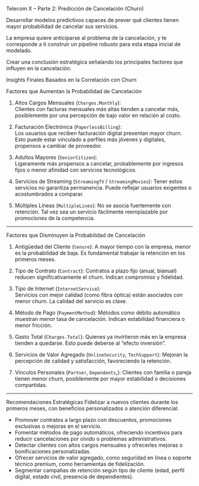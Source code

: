 Telecom X – Parte 2: Predicción de Cancelación (Churn)

Desarrollar modelos predictivos capaces de prever qué clientes tienen mayor probabilidad de cancelar sus servicios.

La empresa quiere anticiparse al problema de la cancelación, y te corresponde a ti construir un pipeline robusto para esta etapa inicial de modelado.

Crear una conclusión estratégica señalando los principales factores que influyen en la cancelación.

Insights Finales Basados en la Correlación con Churn

Factores que Aumentan la Probabilidad de Cancelación

1. Altos Cargos Mensuales (`Charges.Monthly`):  
   Clientes con facturas mensuales más altas tienden a cancelar más, posiblemente por una percepción de bajo valor en relación al costo.

2. Facturación Electrónica (`PaperlessBilling`):  
   Los usuarios que reciben facturación digital presentan mayor churn. Esto puede estar vinculado a perfiles más jóvenes y digitales, propensos a cambiar de proveedor.

3. Adultos Mayores (`SeniorCitizen`):  
   Ligeramente más propensos a cancelar, probablemente por ingresos fijos o menor afinidad con servicios tecnológicos.

4. Servicios de Streaming (`StreamingTV` / `StreamingMovies`):
   Tener estos servicios no garantiza permanencia. Puede reflejar usuarios exigentes o acostumbrados a comparar.

5. Múltiples Líneas (`MultipleLines`):
   No se asocia fuertemente con retención. Tal vez sea un servicio fácilmente reemplazable por promociones de la competencia.

---

Factores que Disminuyen la Probabilidad de Cancelación

1. Antigüedad del Cliente (`tenure`):
   A mayor tiempo con la empresa, menor es la probabilidad de baja. Es fundamental trabajar la retención en los primeros meses.

2. Tipo de Contrato (`Contract`): 
   Contratos a plazo fijo (anual, bianual) reducen significativamente el churn. Indican compromiso y fidelidad.

3. Tipo de Internet (`InternetService`):  
   Servicios con mejor calidad (como fibra óptica) están asociados con menor churn. La calidad del servicio es clave.

4. Método de Pago (`PaymentMethod`): 
   Métodos como débito automático muestran menor tasa de cancelación. Indican estabilidad financiera o menor fricción.

5. Gasto Total (`Charges.Total`):
   Quienes ya invirtieron más en la empresa tienden a quedarse. Esto puede deberse al “efecto inversión”.

6. Servicios de Valor Agregado (`OnlineSecurity`, `TechSupport`): 
   Mejoran la percepción de calidad y satisfacción, favoreciendo la retención.

7. Vínculos Personales (`Partner`, `Dependents`,): 
   Clientes con familia o pareja tienen menor churn, posiblemente por mayor estabilidad o decisiones compartidas.

---

Recomendaciones Estratégicas
  Fidelizar a nuevos clientes durante los primeros meses, con beneficios personalizados o atención diferencial.
- Promover contratos a largo plazo con descuentos, promociones exclusivas o mejoras en el servicio.
- Fomentar métodos de pago automáticos, ofreciendo incentivos para reducir cancelaciones por olvido o problemas administrativos.
- Detectar clientes con altos cargos mensuales y ofrecerles mejoras o bonificaciones personalizadas.
- Ofrecer servicios de valor agregado, como seguridad en línea o soporte técnico premium, como herramientas de fidelización.
- Segmentar campañas de retención según tipo de cliente (edad, perfil digital, estado civil, presencia de dependientes).




